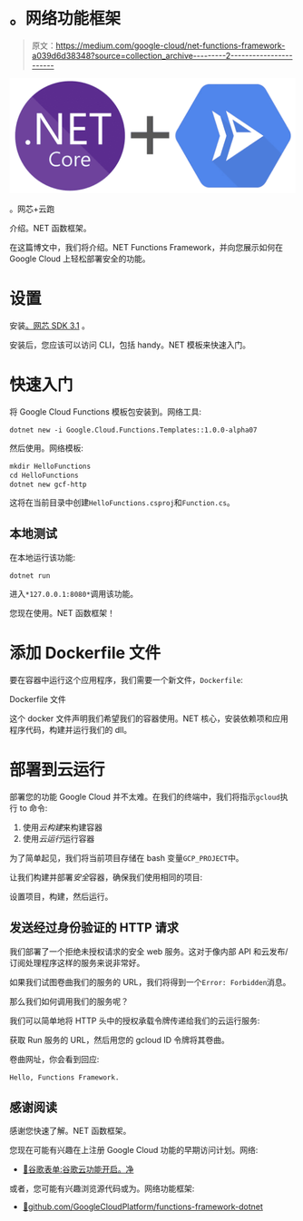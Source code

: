 # 。网络功能框架

> 原文：<https://medium.com/google-cloud/net-functions-framework-a039d6d38348?source=collection_archive---------2----------------------->

![](img/830c8fe413bb5c9d68c55faf8b3a7f88.png)

。网芯+云跑

介绍。NET 函数框架。

在这篇博文中，我们将介绍。NET Functions Framework，并向您展示如何在 Google Cloud 上轻松部署安全的功能。

# 设置

安装[。网芯 SDK 3.1](https://dotnet.microsoft.com/download) 。

安装后，您应该可以访问 CLI，包括 handy。NET 模板来快速入门。

# 快速入门

将 Google Cloud Functions 模板包安装到。网络工具:

```
dotnet new -i Google.Cloud.Functions.Templates::1.0.0-alpha07
```

然后使用。网络模板:

```
mkdir HelloFunctions
cd HelloFunctions
dotnet new gcf-http
```

这将在当前目录中创建`HelloFunctions.csproj`和`Function.cs`。

## 本地测试

在本地运行该功能:

```
dotnet run
```

进入`*127.0.0.1:8080*`调用该功能。

您现在使用。NET 函数框架！

# 添加 Dockerfile 文件

要在容器中运行这个应用程序，我们需要一个新文件，`Dockerfile`:

Dockerfile 文件

这个 docker 文件声明我们希望我们的容器使用。NET 核心，安装依赖项和应用程序代码，构建并运行我们的 dll。

# 部署到云运行

部署您的功能 Google Cloud 并不太难。在我们的终端中，我们将指示`gcloud`执行 to 命令:

1.  使用*云构建*来构建容器
2.  使用*云运行*运行容器

为了简单起见，我们将当前项目存储在 bash 变量`GCP_PROJECT`中。

让我们构建并部署*安全*容器，确保我们使用相同的项目:

设置项目，构建，然后运行。

## 发送经过身份验证的 HTTP 请求

我们部署了一个拒绝未授权请求的安全 web 服务。这对于像内部 API 和云发布/订阅处理程序这样的服务来说非常好。

如果我们试图卷曲我们的服务的 URL，我们将得到一个`Error: Forbidden`消息。

那么我们如何调用我们的服务呢？

我们可以简单地将 HTTP 头中的授权承载令牌传递给我们的云运行服务:

获取 Run 服务的 URL，然后用您的 gcloud ID 令牌将其卷曲。

卷曲网址，你会看到回应:

```
Hello, Functions Framework.
```

## 感谢阅读

感谢您快速了解。NET 函数框架。

您现在可能有兴趣在上注册 Google Cloud 功能的早期访问计划。网络:

*   [💜谷歌表单:谷歌云功能开启。净](https://docs.google.com/forms/d/e/1FAIpQLSe7qB5vNrgFtZZ3ZUfIwkbsDMGsA1fXY52GzmGmnhwdReHuOQ/viewform)

或者，您可能有兴趣浏览源代码或为。网络功能框架:

*   [📂github.com/GoogleCloudPlatform/functions-framework-dotnet](https://github.com/GoogleCloudPlatform/functions-framework-dotnet)